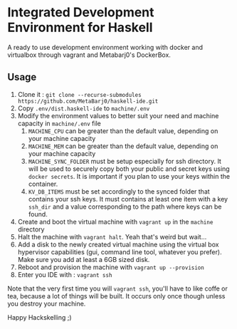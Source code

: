 # Integrated Development Environment for Haskell

A ready to use development environment working with docker and virtualbox
through vagrant and Metabarj0's DockerBox.

## Usage

1. Clone it : `git clone --recurse-submodules https://github.com/MetaBarj0/haskell-ide.git`
2. Copy `.env/dist.haskell-ide` to `machine/.env`
3. Modify the environment values to better suit your need and machine
capacity in `machine/.env` file
    1. `MACHINE_CPU` can be greater than the default value, depending on your
    machine capacity
    2. `MACHINE_MEM` can be greater than the default value, depending on your
    machine capacity
    3. `MACHINE_SYNC_FOLDER` must be setup especially for ssh directory. It
    will be used to securely copy both your public and secret keys using
    `docker secrets`. It is important if you plan to use your keys within the
    container.
    4. `KV_DB_ITEMS` must be set accordingly to the synced folder that
    contains your ssh keys. It must contains at least one item with a key
    `ssh_dir` and a value corresponding to the path where keys can be found.
4. Create and boot the virtual machine with `vagrant up` in the `machine` directory
5. Halt the machine with `vagrant halt`. Yeah that's weird but wait...
6. Add a disk to the newly created virtual machine using the virtual box
hypervisor capabilities (gui, command line tool, whatever you prefer). Make
sure you add at least a 6GB sized disk.
7. Reboot and provision the machine with `vagrant up --provision`
8. Enter you IDE with : `vagrant ssh`

Note that the very first time you will `vagrant ssh`, you'll have to like
coffe or tea, because a lot of things will be built. It occurs only once
though unless you destroy your machine.

Happy Hackskelling ;)
